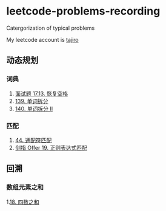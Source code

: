 # leetcode-problems-recording
Catergorization of typical problems 

My leetcode account is [tajiro](https://leetcode-cn.com/u/tajiro/)
## 动态规划
### 词典
1. [面试题 17.13. 恢复空格](https://leetcode-cn.com/problems/re-space-lcci/)
2. [139. 单词拆分](https://leetcode-cn.com/problems/word-break/)
3. [140. 单词拆分 II](https://leetcode-cn.com/problems/word-break-ii/)
### 匹配
1. [44. 通配符匹配](https://leetcode-cn.com/problems/wildcard-matching/)
2. [剑指 Offer 19. 正则表达式匹配](https://leetcode-cn.com/problems/zheng-ze-biao-da-shi-pi-pei-lcof/)

## 回溯
### 数组元素之和
1.[18. 四数之和](https://leetcode-cn.com/problems/4sum/)
